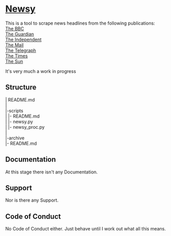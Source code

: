 [Newsy][]
===================

This is a tool to scrape news headlines from the following publications: <br />
[The BBC][] <br />
[The Guardian][] <br />
[The Independent][] <br />
[The Mail][] <br />
[The Telegraph][] <br />
[The Times][] <br />
[The Sun][] <br />


It's very much a work in progress

[Newsy]: https://github.com/trevordistance/newsy
[The BBC]: https://www.bbc.co.uk/news
[The Times]: https://www.thetimes.co.uk/
[The Guardian]: https://www.theguardian.com/uk/
[The Mail]: https://www.dailymail.co.uk/home/index.html
[The Telegraph]: https://www.telegraph.co.uk/
[The Independent]: https://www.independent.co.uk/
[The Sun]: https://www.thesun.co.uk/news

Structure
---------

| README.md <br />
| <br />
|-scripts <br />
|   |- README.md <br />
|   |- newsy.py <br />
|   |- newsy_proc.py <br />
| <br />
|-archive <br />
    |- README.md <br />

Documentation
-------------

At this stage there isn't any Documentation.

Support
-------

Nor is there any Support.

Code of Conduct
---------------

No Code of Conduct either.  Just behave until I work out what all this means.
